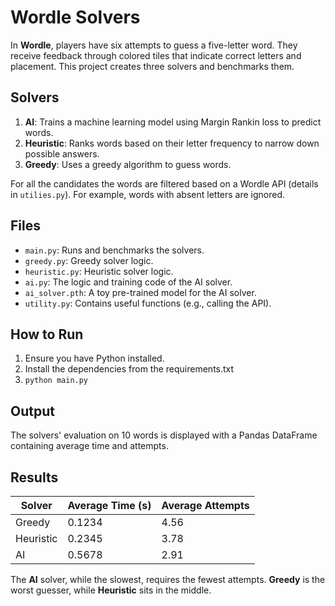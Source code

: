 # Wordle Solvers

In **Wordle**, players have six attempts to guess a five-letter word. They receive feedback through colored tiles that indicate correct letters and placement.
This project creates three solvers and benchmarks them.

## Solvers
1. **AI**: Trains a machine learning model using Margin Rankin loss to predict words.
2. **Heuristic**: Ranks words based on their letter frequency to narrow down possible answers.
3. **Greedy**: Uses a greedy algorithm to guess words.

For all the candidates the words are filtered based on a Wordle API (details in ```utilies.py```). For example, words with absent letters are ignored.

## Files
- `main.py`: Runs and benchmarks the solvers.
- `greedy.py`: Greedy solver logic.
- `heuristic.py`: Heuristic solver logic.
- `ai.py`: The logic and training code of the AI solver. 
- `ai_solver.pth`: A toy pre-trained model for the AI solver.
- `utility.py`: Contains useful functions (e.g., calling the API).

## How to Run
1. Ensure you have Python installed.
2. Install the dependencies from the requirements.txt
3. ```python main.py```

## Output
The solvers' evaluation on 10 words is displayed with a Pandas DataFrame containing average time and attempts.

## Results
| Solver    | Average Time (s) | Average Attempts |
|-----------|----------------|-----------------|
| Greedy    | 0.1234         | 4.56            |
| Heuristic | 0.2345         | 3.78            |
| AI        | 0.5678         | 2.91            |

The **AI** solver, while the slowest, requires the fewest attempts. **Greedy** is the worst guesser, while **Heuristic** sits in the middle.
